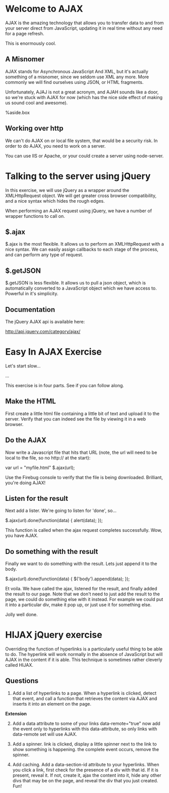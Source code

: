 # Welcome to AJAX

AJAX is the amazing technology that allows you to transfer data to and from your server direct from JavaScript, updating it in real time without any need for a page refresh.

This is enormously cool.

## A Misnomer

AJAX stands for Asynchronous JavaScript And XML, but it's actually something of a misnomer, since we seldom use XML any more. More commonly we will find ourselves using JSON, or HTML fragments.

Unfortunately, AJAJ is not a great acronym, and AJAH sounds like a door, so we're stuck with AJAX for now (which has the nice side effect of making us sound cool and awesome).

%aside.box

## Working over http

We can't do AJAX on or local file system, that would be a security risk. In order to do AJAX, you need to work on a server.

You can use IIS or Apache, or your could create a server using node-server.

# Talking to the server using jQuery

In this exercise, we will use jQuery as a wrapper around the XMLHttpRequest object. We will get greater cross browser compatibility, and a nice syntax which hides the rough edges.

When performing an AJAX request using jQuery, we have a number of wrapper functions to call on.

## $.ajax

$.ajax is the most flexible. It allows us to perform an XMLHttpRequest with a nice syntax. We can easily assign callbacks to each stage of the process, and can perform any type of request.

## $.getJSON

$.getJSON is less flexible. It allows us to pull a json object, which is automatically converted to a JavaScript object which we have access to. Powerful in it's simplicity.

## Documentation

The jQuery AJAX api is available here:

http://api.jquery.com/category/ajax/

# Easy In AJAX Exercise

Let's start slow...

...

This exercise is in four parts. See if you can follow along.

## Make the HTML

First create a little html file containing a little bit of text and upload it to the server. Verify that you can indeed see the file by viewing it in a web browser.

## Do the AJAX

Now write a Javascript file that hits that URL (note, the url will need to be local to the file, so no http:// at the start):

var url = "myfile.html"
$.ajax(url);

Use the Firebug console to verify that the file is being downloaded. Brilliant, you're doing AJAX!

## Listen for the result

Next add a lister. We're going to listen for 'done', so...

$.ajax(url).done(function(data) {
alert(data);
});

This function is called when the ajax request completes successfully. Wow, you have AJAX.

## Do something with the result

Finally we want to do something with the result. Lets just append it to the body.

$.ajax(url).done(function(data) {
$('body').append(data);
});

Et voila. We have called the ajax, listened for the result, and finally added the result to our page. Note that we don't need to just add the result to the page, we could do something else with it instead. For example we could put it into a particular div, make it pop up, or just use it for something else.

Jolly well done.

# HIJAX jQuery exercise

Overriding the function of hyperlinks is a particularly useful thing to be able to do. The hyperlink will work normally in the absence of JavaScript but will AJAX in the content if it is able. This technique is sometimes rather cleverly called HIJAX.

## Questions

1. Add a list of hyperlinks to a page. When a hyperlink is clicked, detect that event, and call a function that retrieves the content via AJAX and inserts it into an element on the page.

**Extension**

2. Add a data attribute to some of your links data-remote="true" now add the event only to hyperlinks with this data-attribute, so only links with data-remote set will use AJAX.

3. Add a spinner. link is clicked, display a little spinner next to the link to show something is happening. the complete event occurs, remove the spinner.

4. Add caching. Add a data-section-id attribute to your hyperlinks. When you click a link, first check for the presence of a div with that id. If it is present, reveal it. If not, create it, ajax the content into it, hide any other divs that may be on the page, and reveal the div that you just created. Fun!
